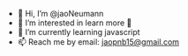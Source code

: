 - 👋 Hi, I’m @jaoNeumann
- 👀 I’m interested in learn more 🧠
- 🌱 I’m currently learning javascript
- 📫 Reach me by email: jaopnb15@gmail.com

<!---
JoaoOmestre/JoaoOmestre is a ✨ special ✨ repository because its `README.md` (this file) appears on your GitHub profile.
You can click the Preview link to take a look at your changes.
--->
